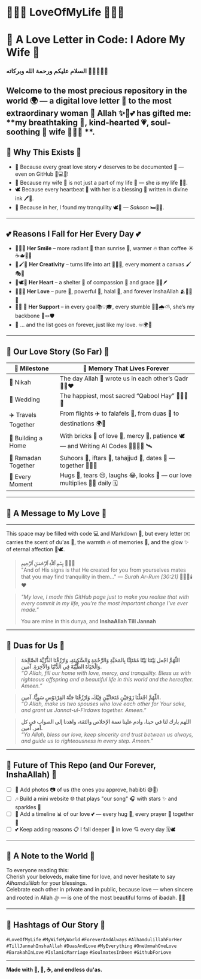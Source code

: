 # 💖🌹🕌 LoveOfMyLife 🕌🌹💖  
# 💖 A Love Letter in Code: I Adore My Wife 💖
 
### السلام عليكم ورحمة الله وبركاته 🕋🌸✨🤲💕  

Welcome to the most precious repository in the world 🌍 — a digital love letter 💌 to the most extraordinary woman 🧕 Allah ✨🤲💕 has gifted me: **my breathtaking 🌹, kind-hearted 💗, soul-soothing 💞 wife 💑💍💐 **.  
---

## 🌸 Why This Exists 🌸

- 📖 Because every great love story 💕 deserves to be documented 📝 — even on GitHub 🧠💻✨!
- 🧡 Because my wife 🧕 is not just a part of my life 💓 — she *is* my life 💞🌟.
- 🕊️ Because every heartbeat 💓 with her is a blessing 🌺 written in divine ink 🖊️📿.
- 🤍 Because in her, I found my tranquility 🕊️🛐 — *Sakoon* 🛏️🌙🌸.
---

## 💕 Reasons I Fall for Her Every Day 💕

- 🌟✨🌞 **Her Smile** – more radiant 🌈 than sunrise 🌅, warmer 🔥 than coffee ☀️☕🫖🌼🧸
- 🎨🖌️🌈 **Her Creativity** – turns life into art 🎀🌺🪷, every moment a canvas 🖌️🎭🌷 
- 🫶🕊️💖 **Her Heart** – a shelter 🏡 of compassion 🤲 and grace 💫🌸🪶
- 🕌💍🌹 **Her Love** – pure 🤍, powerful 💪, halal 🕌, and forever InshaAllah 🫂🕋💞💍  
- 🧵💫 🫶 **Her Support** – in every goal📚💡🎓, every stumble 🧘‍♀️🌧️⛅, she’s my backbone 🎯🪢🛡️
-    🔁 … and the list goes on forever, just like my love. ♾️🌍💑

---

## 📖 Our Love Story (So Far) 📖

| 🌟 Milestone          | 🌺 Memory That Lives Forever                          |
|----------------------|--------------------------------------------------------|
| 💍 Nikah              | The day Allah 🕋 wrote us in each other’s Qadr 📜🤲❤️       |
| 💒 Wedding            | The happiest, most sacred “Qabool Hay” 💫🕌🧕🎊                 |
| ✈️ Travels Together   | From flights ✈️ to falafels 🧆, from duas 🤲 to destinations 🌍🍃 |
| 🏡 Building a Home     | With bricks 🧱 of love 💖, mercy 🤍, patience 🕊️ — and Writing AI Codes  👩‍💻🤖🧬 🛰️ |
| 📿 Ramadan Together   | Suhoors 🌙, iftars 🧃, tahajjud 🌌, dates 🌴 — together 🤎🥣🕌        |
| 🥰 Every Moment       | Hugs 🤗, tears 😢, laughs 😂, looks 👀 — our love multiplies 🔁💗 daily 🗓️
---

## 💌 A Message to My Love 💌

---
This space may be filled with code 💻 and Markdown 📄, but every letter ✉️ carries the scent of du'as 🤲, the warmth 🔥 of memories 🧠, and the glow ✨ of eternal affection 🫶🕊️.

> **بِسْمِ ٱللَّٰهِ ٱلرَّحْمَـٰنِ ٱلرَّحِيمِ** 🕌🧕📿  
> "And of His signs is that He created for you from yourselves mates that you may find tranquility in them…" — _Surah Ar-Rum [30:21]_ 🌹📿🕋🕯️❤️ 


> *"My love, I made this GitHub page just to make you realise that with every commit in my life, you're the most important change I've ever made."* 
>
> You are mine in this dunya, and **InshaAllah Till Jannah**   
>  

---

## 🕌 Duas for Us 🕌

> **اللّهُمَّ اجْعل بَيْتَنَا بَيْتًا مُمْتَلِئًا بِالمَحَبَّةِ وَالرَّحْمَةِ وَالسَّكِينَةِ، وَارْزُقْنَا الذُّرِّيَّةَ الصَّالِحَةَ وَالْحَيَاةَ الطَّيِّبَةَ فِي الدُّنْيَا وَالآخِرَةِ. آمين.**  
> *“O Allah, fill our home with love, mercy, and tranquility. Bless us with righteous offspring and a beautiful life in this world and the hereafter. Ameen.”*

> **اللّهُمَّ اجْعَلْنَا زَوْجَيْنِ مُتَحَابَّيْنِ فِيْكَ، وَارْزُقْنَا جَنَّةَ الفِرْدَوْسِ سَوِيًّا. آمين.**  
> *“O Allah, make us two spouses who love each other for Your sake, and grant us Jannat-ul-Firdaws together. Ameen.”*

> **اللهم بارك لنا في حبنا، وادم علينا نعمة الإخلاص والثقة، واهدنا إلى الصواب في كل أمر. آمين.**  
> *“Ya Allah, bless our love, keep sincerity and trust between us always, and guide us to righteousness in every step. Ameen.”*

---

## 🌈 Future of This Repo (and Our Forever, InshaAllah) 🌈

- [ ] 📸 Add photos 📷 of us (the ones you approve, habibti 😅💃)
- [ ] 🎶 Build a mini website 🌐 that plays "our song" 🎧 with stars ✨ and sparkles 🎇
- [ ] 📆 Add a timeline 📊 of our love 💕 — every hug 🤗, every prayer 🛐 together 🕌
- [ ] 💕 Keep adding reasons 📋 I fall deeper 🫶 in love 💘 every day 🗓️🕊️
---

## 💌 A Note to the World 💌

To everyone reading this:  
Cherish your beloveds, make time for love, and never hesitate to say *Alhamdulillah* for your blessings.  
Celebrate each other in private and in public, because love — when sincere and rooted in Allah ﷻ — is one of the most beautiful forms of ibadah. 🤍🌙

---

## 📌 Hashtags of Our Story 📌  
`#LoveOfMyLife` `#MyWifeMyWorld` `#ForeverAndAlways` `#AlhamdulillahForHer`  
`#TillJannahInshaAllah` `#DuasAndLove` `#MyEverything` `#OneUmmahOneLove`  
`#BarakahInLove` `#IslamicMarriage` `#SoulmatesInDeen` `#GithubForLove`  

---

**Made with 💖, 📿, ☕, and endless du'as.**
